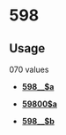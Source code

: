 # 598

## Usage

070 values

-   **[598\_\_$a](../../tags/598/598__a-1.md)**  

-   **[59800$a](../../tags/598/59800a-2.md)**  

-   **[598\_\_$b](../../tags/598/598__b-3.md)**  


